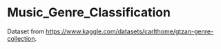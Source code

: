 # Music_Genre_Classification

Dataset from https://www.kaggle.com/datasets/carlthome/gtzan-genre-collection.
